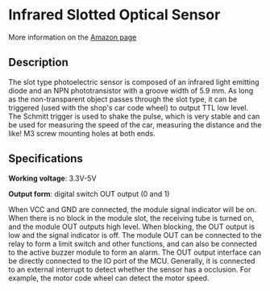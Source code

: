 # Infrared Slotted Optical Sensor

More information on the [Amazon page](<https://www.amazon.es/gp/product/B0B6SPB2C4/ref=ppx_yo_dt_b_asin_title_o04_s00>)

## Description
The slot type photoelectric sensor is composed of an infrared light emitting diode and an NPN phototransistor
with a groove width of 5.9 mm. As long as the non-transparent object passes through the slot type, it can be
triggered (used with the shop's car code wheel) to output TTL low level. The Schmitt trigger is used to shake
the pulse, which is very stable and can be used for measuring the speed of the car, measuring the distance and
the like! M3 screw mounting holes at both ends.

## Specifications

**Working voltage**: 3.3V-5V

**Output form**: digital switch OUT output (0 and 1)

When VCC and GND are connected, the module signal indicator will be on. When there is no block in the module
slot, the receiving tube is turned on, and the module OUT outputs high level. When blocking, the OUT output is
low and the signal indicator is off. The module OUT can be connected to the relay to form a limit switch and
other functions, and can also be connected to the active buzzer module to form an alarm. The OUT output
interface can be directly connected to the IO port of the MCU. Generally, it is connected to an external
interrupt to detect whether the sensor has a occlusion. For example, the motor code wheel can detect the motor
speed.

